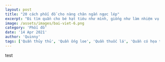 ```yaml
---
layout: post
title: "20 cách phối đồ cho nàng chân ngắn ngực lép"
excerpt: "Đi tìm quần cho bé hạt tiêu như mình, giống như làm nhiệm vụ khó khăn nhất trái đất. Mua quần lúc nào cũng dài phải ra tiệm cắt bớt ống quần. Rất nhiều năm rồi, mình ít khi có nhiều quần trong tủ. Mình đã phải vật lộn với việc tìm quần phù hợp, từ kiểu dáng đến màu sắc."
image: /assets/images/bai-viet-6.png
category: 'Phối đồ'
date: '14 Apr 2021'
author: 'Quinny'
tags: ['Quần thủy thủ', 'Quần ống loe', 'Quần thuốc lá', 'Quần có họa tiết dọc', 'Bốt lông']
---
```


test